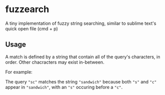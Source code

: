 fuzzearch
=========

A tiny implementation of fuzzy string searching, similar to sublime text's quick open file (cmd + p)

Usage
-----
A match is defined by a string that contain all of the query's characters, in order. Other chacracters may exist in-between.

For example:

The query `"sc"` matches the string `"sandwich"` because both `"s"` and `"c"` appear in `"sandwich"`, with an `"s"` occuring before a `"c"`.
